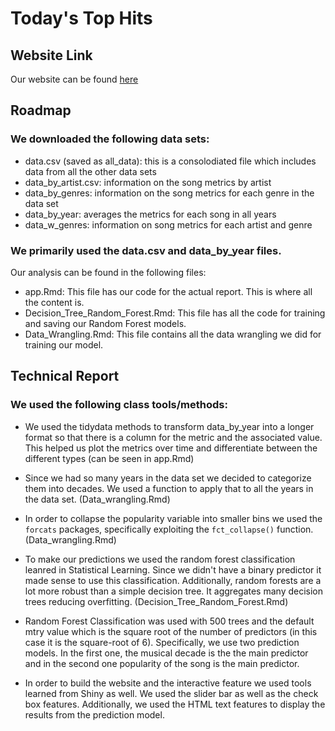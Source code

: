# Today's Top Hits

## Website Link

Our website can be found [here]()

## Roadmap

### We downloaded the following data sets: 
- data.csv (saved as all_data): this is a consolodiated file which includes data from all the other 
  data sets
- data_by_artist.csv: information on the song metrics by artist
- data_by_genres: information on the song metrics for each genre in the data set
- data_by_year: averages the metrics for each song in all years
- data_w_genres: information on song metrics for each artist and genre

### We primarily used the data.csv and data_by_year files. 

Our analysis can be found in the following files:

- app.Rmd: This file has our code for the actual report. This is where all the content is. 
- Decision_Tree_Random_Forest.Rmd: This file has all the code for training and saving our Random Forest models.
- Data_Wrangling.Rmd: This file contains all the data wrangling we did for training our model. 


## Technical Report

### We used the following class tools/methods:

- We used the tidydata methods to transform data_by_year into a longer format so that there is a column for the metric and the associated value. This helped us plot the metrics over time and differentiate between the different types (can be seen in app.Rmd)

- Since we had so many years in the data set we decided to categorize them into decades. We used a function to apply that to all the years in the data set. (Data_wrangling.Rmd)

- In order to collapse the popularity variable into smaller bins we used the `forcats` packages, specifically exploiting the `fct_collapse()` function. (Data_wrangling.Rmd)

-  To make our predictions we used the random forest classification leanred in Statistical Learning. Since we didn't have a binary predictor it made sense to use this classification. Additionally, random forests are a lot more robust than a simple decision tree. It aggregates many decision trees reducing overfitting. (Decision_Tree_Random_Forest.Rmd)

- Random Forest Classification was used with 500 trees and the default mtry value which is the square root of the number of predictors (in this case it is the square-root of 6). Specifically, we use two prediction models. In the first one, the musical decade is the the main predictor and in the second one popularity of the song is the main predictor.

- In order to build the website and the interactive feature we used tools learned from Shiny as well. We used the slider bar as well as the check box features. Additionally, we used the HTML text features to display the results from the prediction model. 